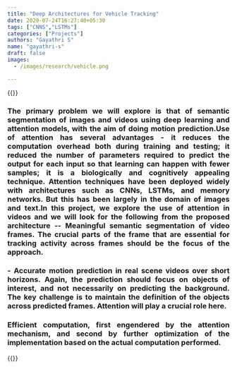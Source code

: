 ```yaml
---
title: "Deep Architectures for Vehicle Tracking"
date: 2020-07-24T16:27:40+05:30
tags: ["CNNS","LSTMs"]
categories: ["Projects"]
authors: "Gayathri S"
name: "gayathri-s"
draft: false
images:
  - /images/research/vehicle.png

---
```


{{<rawhtml>}} 
<div align="justify">
<h3>
	The primary problem we will explore is that of semantic segmentation of images and videos using deep learning and attention models, with the aim of doing motion prediction.Use of attention has several advantages - it reduces the computation overhead both during training and testing; it reduced the number of parameters required to predict the output for each input so that learning can happen with fewer samples; it is a biologically and cognitively appealing technique. Attention techniques have been deployed widely with architectures such as CNNs, LSTMs, and memory networks. But this has been largely in the domain of images and text.In this project, we explore the use of attention in videos and we will look for the following from the proposed architecture -- Meaningful semantic segmentation of video frames. The crucial parts of the frame that are essential for tracking activity across frames should be the focus of the approach.
<h3>

<h3>- Accurate motion prediction in real scene videos over short horizons. Again, the prediction should focus on objects of interest, and not necessarily on predicting the background. The key challenge is to maintain the definition of the objects across predicted frames. Attention will play a crucial role here.
</h3>

<h3> Efficient computation, first engendered by the attention mechanism, and second by further optimization of the implementation based on the actual computation performed. </h3>
</div>
{{</rawhtml>}}

